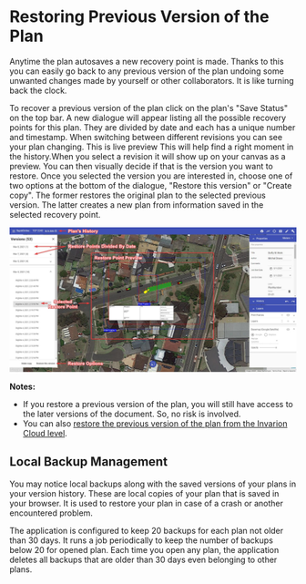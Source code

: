 # Restoring Previous Version of the Plan

Anytime the plan autosaves a new recovery point is made. Thanks to this you can easily go back to any previous version of the plan undoing some unwanted changes made by yourself or other collaborators. It is like turning back the clock.

To recover a previous version of the plan click on the plan's "Save Status" on the top bar. A new dialogue will appear listing all the possible recovery points for this plan. They are divided by date and each has a unique number and timestamp. When switching between different revisions you can see your plan changing. This is live preview This will help find a right moment in the history.When you select a revision it will show up on your canvas as a preview. You can then visually decide if that is the version you want to restore. Once you selected the version you are interested in, choose one of two options at the bottom of the dialogue, "Restore this version" or "Create copy". The former restores the original plan to the selected previous version. The latter creates a new plan from information saved in the selected recovery point.

![Restoring Previous Version of the Plan](./assets/Restoring_Previous_Version_of_the_Plan.png)

**Notes:**

- If you restore a previous version of the plan, you will still have access to the later versions of the document. So, no risk is involved.
- You can also [restore the previous version of the plan from the Invarion Cloud level](/docs/rapid-online/3.%20The%20Invarion%20Cloud/3.9%20Plan_s%20History.md).

## Local Backup Management

You may notice local backups along with the saved versions of your plans in your version history. These are local copies of your plan that is saved in your browser. It is used to restore your plan in case of a crash or another encountered problem. 

The application is configured to keep 20 backups for each plan not older than 30 days.
It runs a job periodically to keep the number of backups below 20 for opened plan.
Each time you open any plan, the application deletes all backups that are older than 30 days even belonging to other plans.